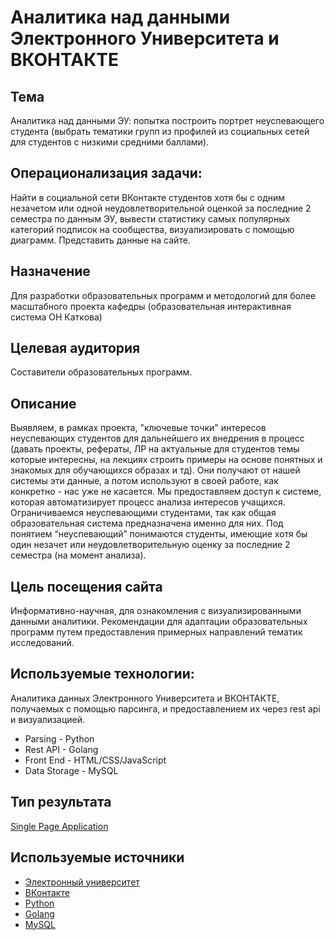 # Аналитика над данными Электронного Университета и ВКОНТАКТЕ

Тема
---
Аналитика над данными ЭУ: попытка построить портрет неуспевающего студента (выбрать тематики групп из профилей из социальных сетей для студентов с низкими средними баллами).

Операционализация задачи:
---
Найти в социальной сети ВКонтакте студентов хотя бы с одним незачетом или одной неудовлетворительной оценкой за последние 2 семестра по данным ЭУ,  вывести статистику самых популярных категорий подписок на сообщества, визуализировать с помощью диаграмм. Представить данные на сайте.

Назначение
---
Для разработки образовательных программ и методологий для более масштабного проекта кафедры (образовательная интерактивная система ОН Каткова)

Целевая аудитория
---
Составители образовательных программ.

Описание
---
Выявляем, в рамках проекта, "ключевые точки" интересов неуспевающих студентов для дальнейшего их внедрения в процесс (давать проекты, рефераты, ЛР на актуальные для студентов темы которые интересны, на лекциях строить примеры на основе понятных и знакомых для обучающихся образах и тд). 
Они получают от нашей системы эти данные, а потом используют в своей работе, как конкретно - нас уже не касается. Мы предоставляем доступ к системе, которая автоматизирует процесс анализа интересов учащихся.
Ограничиваемся неуспевающими студентами, так как общая образовательная система предназначена именно для них. Под понятием “неуспевающий” понимаются студенты, имеющие хотя бы один незачет или неудовлетворительную оценку за последние 2 семестра (на момент анализа).

Цель посещения сайта
---
Информативно-научная, для ознакомления с визуализированными данными аналитики. Рекомендации для адаптации образовательных программ путем предоставления примерных направлений тематик исследований.

Используемые технологии:
---
Аналитика данных Электронного Университета и ВКОНТАКТЕ, получаемых с помощью парсинга, и предоставлением их через rest api и визуализацией. 
* Parsing - Python
* Rest API - Golang
* Front End - HTML/CSS/JavaScript
* Data Storage - MySQL

Тип результата
---
[Single Page Application](https://en.wikipedia.org/wiki/Single-page_application)


Используемые источники
---
* [Электронный университет](http://eun.bmstu.ru/products/progress/current/)
* [ВКонтакте](https://vk.com/)
* [Python](https://python-docx.readthedocs.io/en/latest/)
* [Golang](https://go.dev/doc/)
* [MySQL](https://dev.mysql.com/doc/)